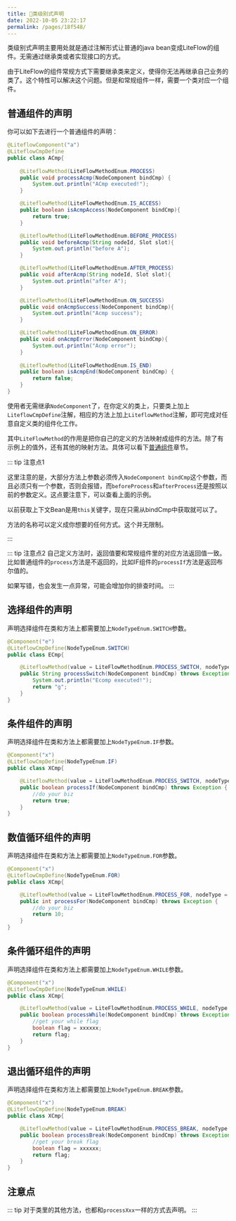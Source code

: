 ```yaml
---
title: 🧅类级别式声明
date: 2022-10-05 23:22:17
permalink: /pages/18f548/
---
```


类级别式声明主要用处就是通过注解形式让普通的java bean变成LiteFlow的组件。无需通过继承类或者实现接口的方式。

由于LiteFlow的组件常规方式下需要继承类来定义，使得你无法再继承自己业务的类了。这个特性可以解决这个问题。但是和常规组件一样，需要一个类对应一个组件。

## 普通组件的声明

你可以如下去进行一个普通组件的声明：

```java
@LiteflowComponent("a")
@LiteflowCmpDefine
public class ACmp{
  
	@LiteflowMethod(LiteFlowMethodEnum.PROCESS)
	public void processAcmp(NodeComponent bindCmp) {
		System.out.println("ACmp executed!");
	}

	@LiteflowMethod(LiteFlowMethodEnum.IS_ACCESS)
	public boolean isAcmpAccess(NodeComponent bindCmp){
		return true;
	}

	@LiteflowMethod(LiteFlowMethodEnum.BEFORE_PROCESS)
	public void beforeAcmp(String nodeId, Slot slot){
		System.out.println("before A");
	}

	@LiteflowMethod(LiteFlowMethodEnum.AFTER_PROCESS)
	public void afterAcmp(String nodeId, Slot slot){
		System.out.println("after A");
	}

	@LiteflowMethod(LiteFlowMethodEnum.ON_SUCCESS)
	public void onAcmpSuccess(NodeComponent bindCmp){
		System.out.println("Acmp success");
	}

	@LiteflowMethod(LiteFlowMethodEnum.ON_ERROR)
	public void onAcmpError(NodeComponent bindCmp){
		System.out.println("Acmp error");
	}
	
	@LiteflowMethod(LiteFlowMethodEnum.IS_END)
	public boolean isAcmpEnd(NodeComponent bindCmp) {
		return false;
	}
}
```

使用者无需继承`NodeComponent`了，在你定义的类上，只要类上加上`LiteflowCmpDefine`注解，相应的方法上加上`LiteflowMethod`注解，即可完成对任意自定义类的组件化工作。

其中`LiteFlowMethod`的作用是把你自己的定义的方法映射成组件的方法。除了有示例上的值外，还有其他的映射方法。具体可以看下[普通组件](/pages/8486fb/)章节。


::: tip 注意点1

这里注意的是，大部分方法上参数必须传入`NodeComponent bindCmp`这个参数，而且必须只有一个参数，否则会报错，而`beforeProcess`和`afterProcess`还是按照以前的参数定义。这点要注意下，可以查看上面的示例。

以前获取上下文Bean是用`this`关键字，现在只需从bindCmp中获取就可以了。

方法的名称可以定义成你想要的任何方式。这个并无限制。

:::

::: tip 注意点2
自己定义方法时，返回值要和常规组件里的对应方法返回值一致。比如普通组件的`process`方法是不返回的，比如IF组件的`processIf`方法是返回布尔值的。

如果写错，也会发生一点异常，可能会增加你的排查时间。
:::

## 选择组件的声明

声明选择组件在类和方法上都需要加上`NodeTypeEnum.SWITCH`参数。

```java
@Component("e")
@LiteflowCmpDefine(NodeTypeEnum.SWITCH)
public class ECmp{

    @LiteflowMethod(value = LiteFlowMethodEnum.PROCESS_SWITCH, nodeType = NodeTypeEnum.SWITCH)
    public String processSwitch(NodeComponent bindCmp) throws Exception {
        System.out.println("Ecomp executed!");
        return "g";
    }
}
```

## 条件组件的声明

声明选择组件在类和方法上都需要加上`NodeTypeEnum.IF`参数。

```java
@Component("x")
@LiteflowCmpDefine(NodeTypeEnum.IF)
public class XCmp{

	@LiteflowMethod(value = LiteFlowMethodEnum.PROCESS_SWITCH, nodeType = NodeTypeEnum.IF)
	public boolean processIf(NodeComponent bindCmp) throws Exception {
		//do your biz
		return true;
	}
}
```

## 数值循环组件的声明

声明选择组件在类和方法上都需要加上`NodeTypeEnum.FOR`参数。

```java
@Component("x")
@LiteflowCmpDefine(NodeTypeEnum.FOR)
public class XCmp{

	@LiteflowMethod(value = LiteFlowMethodEnum.PROCESS_FOR, nodeType = NodeTypeEnum.FOR)
	public int processFor(NodeComponent bindCmp) throws Exception {
		//do your biz
		return 10;
	}
}
```

## 条件循环组件的声明

声明选择组件在类和方法上都需要加上`NodeTypeEnum.WHILE`参数。

```java
@Component("x")
@LiteflowCmpDefine(NodeTypeEnum.WHILE)
public class XCmp{

	@LiteflowMethod(value = LiteFlowMethodEnum.PROCESS_WHILE, nodeType = NodeTypeEnum.WHILE)
	public boolean processWhile(NodeComponent bindCmp) throws Exception {
		//get your while flag
		boolean flag = xxxxxx;
		return flag;
	}
}
```

## 退出循环组件的声明

声明选择组件在类和方法上都需要加上`NodeTypeEnum.BREAK`参数。

```java
@Component("x")
@LiteflowCmpDefine(NodeTypeEnum.BREAK)
public class XCmp{

	@LiteflowMethod(value = LiteFlowMethodEnum.PROCESS_BREAK, nodeType = NodeTypeEnum.BREAK)
	public boolean processBreak(NodeComponent bindCmp) throws Exception {
		//get your break flag
		boolean flag = xxxxxx;
		return flag;
	}
}
```

## 注意点

::: tip
对于类里的其他方法，也都和`processXxx`一样的方式去声明。
:::